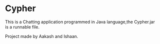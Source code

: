 # Cypher

This is a Chatting application programmed in Java language,the Cypher.jar is a runnable file.

Project made by Aakash and Ishaan.

